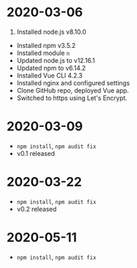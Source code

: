 # 2020-03-06
1. Installed node.js v8.10.0
- Installed npm v3.5.2
- Installed module `n`
- Updated node.js to v12.16.1
- Updated npm to v6.14.2
- Installed Vue CLI 4.2.3
- Installed nginx and configured settings
- Clone GitHub repo, deployed Vue app.
- Switched to https using Let's Encrypt.

# 2020-03-09
- `npm install`, `npm audit fix`
- v0.1 released

# 2020-03-22
- `npm install`, `npm audit fix`
- v0.2 released

# 2020-05-11
- `npm install`, `npm audit fix`
